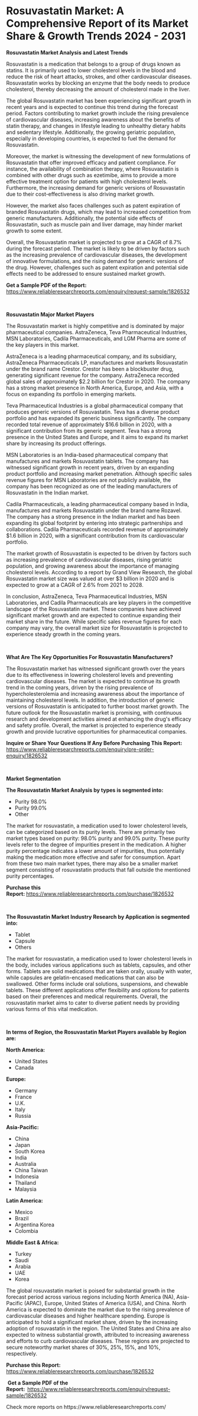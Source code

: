 <p><h1>Rosuvastatin Market: A Comprehensive Report of its Market Share & Growth Trends 2024 - 2031</h1></p><p><strong>Rosuvastatin Market Analysis and Latest Trends</strong></p>
<p><p>Rosuvastatin is a medication that belongs to a group of drugs known as statins. It is primarily used to lower cholesterol levels in the blood and reduce the risk of heart attacks, strokes, and other cardiovascular diseases. Rosuvastatin works by blocking an enzyme that the body needs to produce cholesterol, thereby decreasing the amount of cholesterol made in the liver.</p><p>The global Rosuvastatin market has been experiencing significant growth in recent years and is expected to continue this trend during the forecast period. Factors contributing to market growth include the rising prevalence of cardiovascular diseases, increasing awareness about the benefits of statin therapy, and changes in lifestyle leading to unhealthy dietary habits and sedentary lifestyle. Additionally, the growing geriatric population, especially in developing countries, is expected to fuel the demand for Rosuvastatin.</p><p>Moreover, the market is witnessing the development of new formulations of Rosuvastatin that offer improved efficacy and patient compliance. For instance, the availability of combination therapy, where Rosuvastatin is combined with other drugs such as ezetimibe, aims to provide a more effective treatment option for patients with high cholesterol levels. Furthermore, the increasing demand for generic versions of Rosuvastatin due to their cost-effectiveness is also driving market growth.</p><p>However, the market also faces challenges such as patent expiration of branded Rosuvastatin drugs, which may lead to increased competition from generic manufacturers. Additionally, the potential side effects of Rosuvastatin, such as muscle pain and liver damage, may hinder market growth to some extent.</p><p>Overall, the Rosuvastatin market is projected to grow at a CAGR of 8.7% during the forecast period. The market is likely to be driven by factors such as the increasing prevalence of cardiovascular diseases, the development of innovative formulations, and the rising demand for generic versions of the drug. However, challenges such as patent expiration and potential side effects need to be addressed to ensure sustained market growth.</p></p>
<p><strong>Get a Sample PDF of the Report:&nbsp;</strong> <a href="https://www.reliableresearchreports.com/enquiry/request-sample/1826532">https://www.reliableresearchreports.com/enquiry/request-sample/1826532</a></p>
<p>&nbsp;</p>
<p><strong>Rosuvastatin Major Market Players</strong></p>
<p><p>The Rosuvastatin market is highly competitive and is dominated by major pharmaceutical companies. AstraZeneca, Teva Pharmaceutical Industries, MSN Laboratories, Cadila Pharmaceuticals, and LGM Pharma are some of the key players in this market.</p><p>AstraZeneca is a leading pharmaceutical company, and its subsidiary, AstraZeneca Pharmaceuticals LP, manufactures and markets Rosuvastatin under the brand name Crestor. Crestor has been a blockbuster drug, generating significant revenue for the company. AstraZeneca recorded global sales of approximately $2.2 billion for Crestor in 2020. The company has a strong market presence in North America, Europe, and Asia, with a focus on expanding its portfolio in emerging markets.</p><p>Teva Pharmaceutical Industries is a global pharmaceutical company that produces generic versions of Rosuvastatin. Teva has a diverse product portfolio and has expanded its generic business significantly. The company recorded total revenue of approximately $16.6 billion in 2020, with a significant contribution from its generic segment. Teva has a strong presence in the United States and Europe, and it aims to expand its market share by increasing its product offerings.</p><p>MSN Laboratories is an India-based pharmaceutical company that manufactures and markets Rosuvastatin tablets. The company has witnessed significant growth in recent years, driven by an expanding product portfolio and increasing market penetration. Although specific sales revenue figures for MSN Laboratories are not publicly available, the company has been recognized as one of the leading manufacturers of Rosuvastatin in the Indian market.</p><p>Cadila Pharmaceuticals, a leading pharmaceutical company based in India, manufactures and markets Rosuvastatin under the brand name Rozavel. The company has a strong presence in the Indian market and has been expanding its global footprint by entering into strategic partnerships and collaborations. Cadila Pharmaceuticals recorded revenue of approximately $1.6 billion in 2020, with a significant contribution from its cardiovascular portfolio.</p><p>The market growth of Rosuvastatin is expected to be driven by factors such as increasing prevalence of cardiovascular diseases, rising geriatric population, and growing awareness about the importance of managing cholesterol levels. According to a report by Grand View Research, the global Rosuvastatin market size was valued at over $3 billion in 2020 and is expected to grow at a CAGR of 2.6% from 2021 to 2028.</p><p>In conclusion, AstraZeneca, Teva Pharmaceutical Industries, MSN Laboratories, and Cadila Pharmaceuticals are key players in the competitive landscape of the Rosuvastatin market. These companies have achieved significant market growth and are expected to continue expanding their market share in the future. While specific sales revenue figures for each company may vary, the overall market size for Rosuvastatin is projected to experience steady growth in the coming years.</p></p>
<p>&nbsp;</p>
<p><strong>What Are The Key Opportunities For Rosuvastatin Manufacturers?</strong></p>
<p><p>The Rosuvastatin market has witnessed significant growth over the years due to its effectiveness in lowering cholesterol levels and preventing cardiovascular diseases. The market is expected to continue its growth trend in the coming years, driven by the rising prevalence of hypercholesterolemia and increasing awareness about the importance of maintaining cholesterol levels. In addition, the introduction of generic versions of Rosuvastatin is anticipated to further boost market growth. The future outlook for the Rosuvastatin market is promising, with continuous research and development activities aimed at enhancing the drug's efficacy and safety profile. Overall, the market is projected to experience steady growth and provide lucrative opportunities for pharmaceutical companies.</p></p>
<p><strong>Inquire or Share Your Questions If Any Before Purchasing This Report:</strong> <a href="https://www.reliableresearchreports.com/enquiry/pre-order-enquiry/1826532">https://www.reliableresearchreports.com/enquiry/pre-order-enquiry/1826532</a></p>
<p>&nbsp;</p>
<p><strong>Market Segmentation</strong></p>
<p><strong>The Rosuvastatin Market Analysis by types is segmented into:</strong></p>
<p><ul><li>Purity 98.0%</li><li>Purity 99.0%</li><li>Other</li></ul></p>
<p><p>The market for rosuvastatin, a medication used to lower cholesterol levels, can be categorized based on its purity levels. There are primarily two market types based on purity: 98.0% purity and 99.0% purity. These purity levels refer to the degree of impurities present in the medication. A higher purity percentage indicates a lower amount of impurities, thus potentially making the medication more effective and safer for consumption. Apart from these two main market types, there may also be a smaller market segment consisting of rosuvastatin products that fall outside the mentioned purity percentages.</p></p>
<p><strong>Purchase this Report:&nbsp;</strong><a href="https://www.reliableresearchreports.com/purchase/1826532">https://www.reliableresearchreports.com/purchase/1826532</a></p>
<p>&nbsp;</p>
<p><strong>The Rosuvastatin Market Industry Research by Application is segmented into:</strong></p>
<p><ul><li>Tablet</li><li>Capsule</li><li>Others</li></ul></p>
<p><p>The market for rosuvastatin, a medication used to lower cholesterol levels in the body, includes various applications such as tablets, capsules, and other forms. Tablets are solid medications that are taken orally, usually with water, while capsules are gelatin-encased medications that can also be swallowed. Other forms include oral solutions, suspensions, and chewable tablets. These different applications offer flexibility and options for patients based on their preferences and medical requirements. Overall, the rosuvastatin market aims to cater to diverse patient needs by providing various forms of this vital medication.</p></p>
<p>&nbsp;</p>
<p><strong>In terms of Region, the Rosuvastatin Market Players available by Region are:</strong></p>
<p>
    <p> <strong> North America: </strong>
        <ul>
            <li>United States</li>
            <li>Canada</li>
        </ul>
        </p> 
    <p> <strong> Europe: </strong>
        <ul>
            <li>Germany</li>
            <li>France</li>
            <li>U.K.</li>
            <li>Italy</li>
            <li>Russia</li>
        </ul>
        </p> 
    <p> <strong> Asia-Pacific: </strong>
        <ul>
            <li>China</li>
            <li>Japan</li>
            <li>South Korea</li>
            <li>India</li>
            <li>Australia</li>
            <li>China Taiwan</li>
            <li>Indonesia</li>
            <li>Thailand</li>
            <li>Malaysia</li>
        </ul>
        </p> 
    <p> <strong> Latin America: </strong>
        <ul>
            <li>Mexico</li>
            <li>Brazil</li>
            <li>Argentina Korea</li>
            <li>Colombia</li>
        </ul>
        </p> 
    <p> <strong> Middle East & Africa: </strong>
        <ul>
            <li>Turkey</li>
            <li>Saudi</li>
            <li>Arabia</li>
            <li>UAE</li>
            <li>Korea</li>
        </ul>
    </p>
    </p>
<p><p>The global rosuvastatin market is poised for substantial growth in the forecast period across various regions including North America (NA), Asia-Pacific (APAC), Europe, United States of America (USA), and China. North America is expected to dominate the market due to the rising prevalence of cardiovascular diseases and higher healthcare spending. Europe is anticipated to hold a significant market share, driven by the increasing adoption of rosuvastatin in the region. The United States and China are also expected to witness substantial growth, attributed to increasing awareness and efforts to curb cardiovascular diseases. These regions are projected to secure noteworthy market shares of 30%, 25%, 15%, and 10%, respectively.</p></p>
<p><strong>Purchase this Report: </strong><a href="https://www.reliableresearchreports.com/purchase/1826532">https://www.reliableresearchreports.com/purchase/1826532</a></p>
<p>&nbsp;<strong>Get a Sample PDF of the Report:&nbsp;&nbsp;</strong><a href="https://www.reliableresearchreports.com/enquiry/request-sample/1826532">https://www.reliableresearchreports.com/enquiry/request-sample/1826532</a></p>
<p><strong></strong></p>
<p>Check more reports on https://www.reliableresearchreports.com/</p>